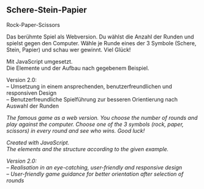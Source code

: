 
## Schere-Stein-Papier  
Rock-Paper-Scissors


Das berühmte Spiel als Webversion. Du wählst die Anzahl der Runden und spielst gegen den Computer. Wähle je Runde eines der 3 Symbole (Schere, Stein, Papier) und schau wer gewinnt. Viel Glück!

Mit JavaScript umgesetzt.  
Die Elemente und der Aufbau nach gegebenem Beispiel.

Version 2.0:  
– Umsetzung in einem ansprechenden, benutzerfreundlichen und responsiven Design  
– Benutzerfreundliche Spielführung zur besseren Orientierung nach Auswahl der Runden  
  
*The famous game as a web version. You choose the number of rounds and play against the computer. Choose one of the 3 symbols (rock, paper, scissors) in every round and see who wins. Good luck!*  
  
*Created with JavaScript.  
The elements and the structure according to the given example.*

*Version 2.0:  
– Realisation in an eye-catching, user-friendly and responsive design  
– User-friendly game guidance for better orientation after selection of rounds*
